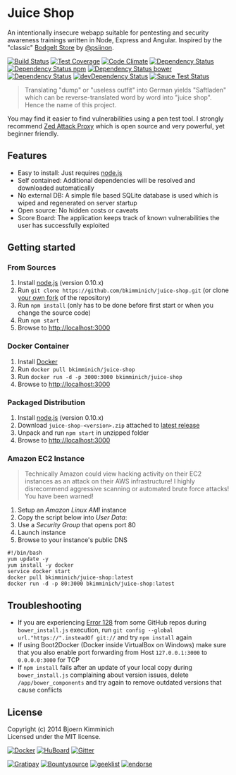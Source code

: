 # Juice Shop

An intentionally insecure webapp suitable for pentesting and security awareness trainings written in Node, Express and Angular. Inspired by the "classic" [BodgeIt Store](https://code.google.com/p/bodgeit/) by [@psiinon](https://github.com/psiinon).

[![Build Status](https://travis-ci.org/bkimminich/juice-shop.svg)](https://travis-ci.org/bkimminich/juice-shop)
[![Test Coverage](https://codeclimate.com/github/bkimminich/juice-shop/badges/coverage.svg)](https://codeclimate.com/github/bkimminich/juice-shop)
[![Code Climate](https://codeclimate.com/github/bkimminich/juice-shop/badges/gpa.svg)](https://codeclimate.com/github/bkimminich/juice-shop)
[![Dependency Status](https://gemnasium.com/bkimminich/juice-shop.svg)](https://gemnasium.com/bkimminich/juice-shop)
[![Dependency Status npm](https://www.versioneye.com/user/projects/544a2e5ac310f92c920000ec/badge.svg)](https://www.versioneye.com/user/projects/544a2e5ac310f92c920000ec)
[![Dependency Status bower](https://www.versioneye.com/user/projects/544a2e5ac310f965f90000eb/badge.svg)](https://www.versioneye.com/user/projects/544a2e5ac310f965f90000eb)
[![Dependency Status](https://david-dm.org/bkimminich/juice-shop.svg)](https://david-dm.org/bkimminich/juice-shop)
[![devDependency Status](https://david-dm.org/bkimminich/juice-shop/dev-status.svg)](https://david-dm.org/bkimminich/juice-shop#info=devDependencies)
[![Sauce Test Status](https://saucelabs.com/buildstatus/juice-shop)](https://saucelabs.com/u/juice-shop)

> Translating "dump" or "useless outfit" into German yields "Saftladen" which can be reverse-translated word by word into "juice shop". Hence the name of this project.
    
You may find it easier to find vulnerabilities using a pen test tool. I strongly recommend [Zed Attack Proxy](https://code.google.com/p/zaproxy/) which is open source and very powerful, yet beginner friendly.
 
## Features

- Easy to install: Just requires [node.js](http://nodejs.org)
- Self contained: Additional dependencies will be resolved and downloaded automatically
- No external DB:  A simple file based SQLite database is used which is wiped and regenerated on server startup
- Open source: No hidden costs or caveats
- Score Board: The application keeps track of known vulnerabilities the user has successfully exploited
 
## Getting started

### From Sources

1. Install [node.js](http://nodejs.org) (version 0.10.x)
2. Run ```git clone https://github.com/bkimminich/juice-shop.git``` (or clone [your own fork](https://github.com/bkimminich/juice-shop/fork) of the repository) 
3. Run ```npm install``` (only has to be done before first start or when you change the source code)
4. Run ```npm start```
5. Browse to <http://localhost:3000>

### Docker Container

1. Install [Docker](https://www.docker.com)
2. Run ```docker pull bkimminich/juice-shop```
3. Run ```docker run -d -p 3000:3000 bkimminich/juice-shop```
4. Browse to <http://localhost:3000> 

### Packaged Distribution

1. Install [node.js](http://nodejs.org) (version 0.10.x)
2. Download ```juice-shop-<version>.zip``` attached to [latest release](https://github.com/bkimminich/juice-shop/releases/latest)
3. Unpack and run ```npm start``` in unzipped folder
4. Browse to <http://localhost:3000>

### Amazon EC2 Instance

> Technically Amazon could view hacking activity on their EC2 instances as an attack on their AWS infrastructure! I highly disrecommend aggressive scanning or automated brute force attacks! You have been warned!

1. Setup an _Amazon Linux AMI_ instance
2. Copy the script below into _User Data_:
3. Use a _Security Group_ that opens port 80
4. Launch instance
5. Browse to your instance's public DNS

```
#!/bin/bash
yum update -y
yum install -y docker
service docker start
docker pull bkimminich/juice-shop:latest
docker run -d -p 80:3000 bkimminich/juice-shop:latest
```

## Troubleshooting

- If you are experiencing [Error 128](https://github.com/bower/bower/issues/50) from some GitHub repos during ```bower_install.js``` execution, run ```git config --global url."https://".insteadOf git://``` and try ```npm install``` again
- If using Boot2Docker (Docker inside VirtualBox on Windows) make sure that you also enable port forwarding from Host ```127.0.0.1:3000``` to ```0.0.0.0:3000``` for TCP 
- If ```npm install``` fails after an update of your local copy during ```bower_install.js``` complaining about version issues, delete ```/app/bower_components``` and try again to remove outdated versions that cause conflicts

## License
Copyright (c) 2014 Bjoern Kimminich  
Licensed under the MIT license.

[![Docker](http://img.shields.io/badge/docker-bkimminich%2Fjuice--shop-blue.svg)](https://registry.hub.docker.com/u/bkimminich/juice-shop/)
[![HuBoard](http://img.shields.io/badge/Hu-Board-blue.svg)](https://huboard.com/bkimminich/juice-shop)
[![Gitter](http://img.shields.io/badge/gitter-join%20chat-1dce73.svg)](https://gitter.im/bkimminich/juice-shop)

[![Gratipay](http://img.shields.io/gratipay/bkimminich.svg)](https://gratipay.com/bkimminich)
[![Bountysource](https://www.bountysource.com/badge/tracker?tracker_id=6283055)](https://www.bountysource.com/trackers/6283055-juice-shop?utm_source=6283055&utm_medium=shield&utm_campaign=TRACKER_BADGE)
[![geeklist](http://img.shields.io/badge/geeklist-%5E5-green.svg)](https://geekli.st/bkimminich/i-built-the-juice-shop-broken-full-js-stack-webapp-for-pentesting-and-security-trainings)
[![endorse](https://api.coderwall.com/bkimminich/endorsecount.png)](https://coderwall.com/bkimminich)
